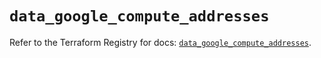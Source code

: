 # `data_google_compute_addresses`

Refer to the Terraform Registry for docs: [`data_google_compute_addresses`](https://registry.terraform.io/providers/hashicorp/google/5.14.0/docs/data-sources/compute_addresses).
